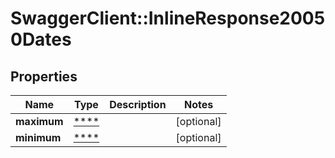 # SwaggerClient::InlineResponse20050Dates

## Properties
Name | Type | Description | Notes
------------ | ------------- | ------------- | -------------
**maximum** | [****](.md) |  | [optional] 
**minimum** | [****](.md) |  | [optional] 

